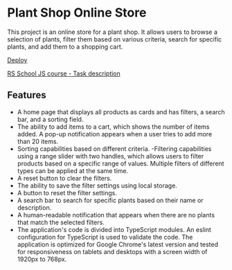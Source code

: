 # Plant Shop Online Store
This project is an online store for a plant shop. It allows users to browse a selection of plants, filter them based on various criteria, search for specific plants, and add them to a shopping cart.

[Deploy](https://aniamarkh.github.io/onlinestore/)

[RS School JS course - Task description](https://github.com/rolling-scopes-school/tasks/tree/master/tasks/online-store)

## Features
- A home page that displays all products as cards and has filters, a search bar, and a sorting field.
- The ability to add items to a cart, which shows the number of items added. A pop-up notification appears when a user tries to add more than 20 items.
- Sorting capabilities based on different criteria.
-Filtering capabilities using a range slider with two handles, which allows users to filter products based on a specific range of values. Multiple filters of different types can be applied at the same time.
- A reset button to clear the filters.
- The ability to save the filter settings using local storage.
- A button to reset the filter settings.
- A search bar to search for specific plants based on their name or description.
- A human-readable notification that appears when there are no plants that match the selected filters.
- The application's code is divided into TypeScript modules. An eslint configuration for TypeScript is used to validate the code. The application is optimized for Google Chrome's latest version and tested for responsiveness on tablets and desktops with a screen width of 1920px to 768px.